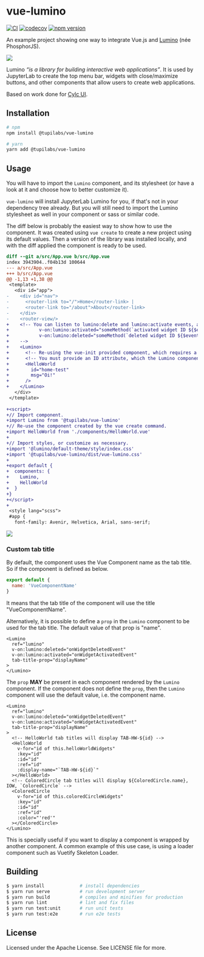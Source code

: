 # vue-lumino

[![CI](https://github.com/tupilabs/vue-lumino/actions/workflows/main.yml/badge.svg)](https://github.com/tupilabs/vue-lumino/actions/workflows/main.yml)
[![codecov](https://codecov.io/gh/tupilabs/vue-lumino/branch/master/graph/badge.svg)](https://codecov.io/gh/tupilabs/vue-lumino)
[![npm version](https://badge.fury.io/js/%40tupilabs%2Fvue-lumino.svg)](https://www.npmjs.com/package/@tupilabs/vue-lumino)

An example project showing one way to integrate Vue.js and
[Lumino](https://github.com/jupyterlab/lumino) (née PhosphorJS).

![](docs/demo.gif)

Lumino *“is a library for building interactive web applications”*. It is used by JupyterLab to create the
top menu bar, widgets with close/maximize buttons, and other components that allow users to create
web applications.

Based on work done for [Cylc UI](https://github.com/cylc/cylc-ui).

## Installation

```bash
# npm
npm install @tupilabs/vue-lumino

# yarn
yarn add @tupilabs/vue-lumino
```

## Usage

You will have to import the `Lumino` component, and its stylesheet (or have a look at
it and choose how to better customize it).

`vue-lumino` will install JupyterLab Lumino for you, if that's not in your dependency
tree already. But you will still need to import the Lumino stylesheet as well in your
component or sass or similar code.

The diff below is probably the easiest way to show how to use the component. It was
created using `vue create` to create a new project using its default values. Then a version
of the library was installed locally, and with the diff applied the component is
ready to be used.

```diff
diff --git a/src/App.vue b/src/App.vue
index 3943904..f04b13d 100644
--- a/src/App.vue
+++ b/src/App.vue
@@ -1,13 +1,38 @@
 <template>
   <div id="app">
-    <div id="nav">
-      <router-link to="/">Home</router-link> |
-      <router-link to="/about">About</router-link>
-    </div>
-    <router-view/>
+    <!-- You can listen to lumino:delete and lumino:activate events, as below.
+           v-on:lumino:activated="someMethod(`activated widget ID ${$event.id}`)"
+           v-on:lumino:deleted="someMethod(`deleted widget ID ${$event.id}`)"
+    -->
+    <Lumino>
+      <!-- Re-using the vue-init provided component, which requires a msg :string prop. -->
+      <!-- You must provide an ID attribute, which the Lumino component uses internally. -->
+      <HelloWorld
+        id="home-test"
+        msg="Oi!"
+      />
+    </Lumino>
   </div>
 </template>
 
+<script>
+// Import component.
+import Lumino from '@tupilabs/vue-lumino'
+// Re-use the component created by the vue create command.
+import HelloWorld from './components/HelloWorld.vue'
+
+// Import styles, or customize as necessary.
+import '@lumino/default-theme/style/index.css'
+import '@tupilabs/vue-lumino/dist/vue-lumino.css'
+
+export default {
+  components: {
+    Lumino,
+    HelloWorld
+  }
+}
+</script>
+
 <style lang="scss">
 #app {
   font-family: Avenir, Helvetica, Arial, sans-serif;
```

![](docs/demo2.png)

### Custom tab title

By default, the component uses the Vue Component name as the tab title. So if the
component is defined as below.

```js
export default {
  name: 'VueComponentName'
}
```

It means that the tab title of the component will use the title "VueComponentName".

Alternatively, it is possible to define a `prop` in the `Lumino` component to be used
for the tab title. The default value of that prop is "name".

```vue
<Lumino
  ref="lumino"
  v-on:lumino:deleted="onWidgetDeletedEvent"
  v-on:lumino:activated="onWidgetActivatedEvent"
  tab-title-prop="displayName"
>
</Lumino>
```

The `prop` **MAY** be present in each component rendered by the `Lumino` component. If the
component does not define the `prop`, then the `Lumino` component will use the default
value, i.e. the component name.

```vue
<Lumino
  ref="lumino"
  v-on:lumino:deleted="onWidgetDeletedEvent"
  v-on:lumino:activated="onWidgetActivatedEvent"
  tab-title-prop="displayName"
>
  <!-- HelloWorld tab titles will display TAB-HW-${id} -->
  <HelloWorld
    v-for="id of this.helloWorldWidgets"
    :key="id"
    :id="id"
    :ref="id"
    :display-name="`TAB-HW-${id}`"
  ></HelloWorld>
  <!-- ColoredCircle tab titles will display ${ColoredCircle.name}, IOW, `ColoredCircle` -->
  <ColoredCircle
    v-for="id of this.coloredCircleWidgets"
    :key="id"
    :id="id"
    :ref="id"
    :color="'red'"
  ></ColoredCircle>
</Lumino>
```

This is specially useful if you want to display a component is wrapped by another
component. A common example of this use case, is using a loader component such as
Vuetify Skeleton Loader.

## Building

```bash
$ yarn install             # install dependencies
$ yarn run serve           # run development server
$ yarn run build           # compiles and minifies for production
$ yarn run lint            # lint and fix files
$ yarn run test:unit       # run unit tests
$ yarn run test:e2e        # run e2e tests
```

## License

Licensed under the Apache License. See LICENSE file for more.
